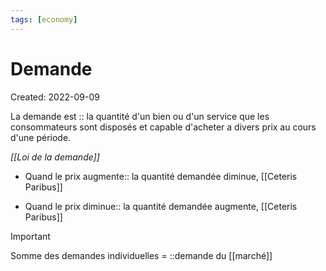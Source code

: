 ```yaml
---
tags: [economy] 
---
```

# Demande
Created: 2022-09-09

La demande est :: la quantité d'un bien ou d'un service que les consommateurs sont disposés et capable d'acheter a divers prix au cours d'une période.
<!--SR:!2022-09-13,2,210-->

*[[Loi de la demande]]*
- Quand le prix augmente:: la quantité demandée diminue, [[Ceteris Paribus]]
<!--SR:!2022-09-13,3,250-->
- Quand le prix diminue:: la quantité demandée augmente, [[Ceteris Paribus]]
<!--SR:!2022-09-13,4,270-->

> [!important]
> Somme des demandes individuelles = ::demande du [[marché]]
<!--SR:!2022-09-12,3,250-->

